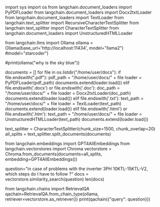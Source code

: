 import sys
import os
from langchain.document_loaders import PyPDFLoader
from langchain.document_loaders import Docx2txtLoader
from langchain.document_loaders import TextLoader
from langchain.text_splitter import RecursiveCharacterTextSplitter
from langchain.text_splitter import CharacterTextSplitter
from langchain.document_loaders import UnstructuredHTMLLoader

from langchain.llms import Ollama
ollama = Ollama(base_url='http://localhost:11434', 
model="llama2")
#model="starcoder")



#print(ollama("why is the sky blue"))


documents = []
for file in os.listdir("/home/user/docs"):
    if file.endswith(".pdf"):
        pdf_path = "/home/user/docs/" + file
        loader = PyPDFLoader(pdf_path)
        documents.extend(loader.load())
    elif file.endswith('.docx') or file.endswith('.doc'):
        doc_path = "/home/user/docs/" + file
        loader = Docx2txtLoader(doc_path)
        documents.extend(loader.load())
    elif file.endswith('.txt'):
        text_path = "/home/user/docs/" + file
        loader = TextLoader(text_path)
        documents.extend(loader.load())
    elif file.endswith('.html') or file.endswith('.htm'):
        text_path = "/home/user/docs/" + file
        loader = UnstructuredHTMLLoader(text_path)
        documents.extend(loader.load())


text_splitter = CharacterTextSplitter(chunk_size=1500, chunk_overlap=20)
all_splits = text_splitter.split_documents(documents)

from langchain.embeddings import GPT4AllEmbeddings
from langchain.vectorstores import Chroma
vectorstore = Chroma.from_documents(documents=all_splits, embedding=GPT4AllEmbeddings())

question="in case of problems with the inverter 3PH 10KTL-15KTL-V2, which steps do I have to follow ?"
docs = vectorstore.similarity_search(question)
len(docs)

from langchain.chains import RetrievalQA
qachain=RetrievalQA.from_chain_type(ollama, retriever=vectorstore.as_retriever())
print(qachain({"query": question}))
